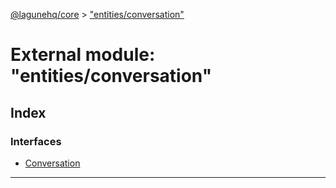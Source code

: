 [@lagunehq/core](../README.md) > ["entities/conversation"](../modules/_entities_conversation_.md)

# External module: "entities/conversation"

## Index

### Interfaces

* [Conversation](../interfaces/_entities_conversation_.conversation.md)

---

